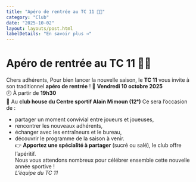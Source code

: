 ```yaml
---
title: "Apéro de rentrée au TC 11 🍹🎾"
category: "Club"
date: "2025-10-02"
layout: layouts/post.html
labelDetails: "En savoir plus →"
---
```

# Apéro de rentrée au TC 11 🍹🎾
Chers adhérents,
Pour bien lancer la nouvelle saison, le **TC 11** vous invite à son traditionnel **apéro de rentrée** !
📅 **Vendredi 10 octobre 2025**  
🕗 À partir de **19h30**  
📍 Au **club house du Centre sportif Alain Mimoun (12ᵉ)**
Ce sera l’occasion de :  
- partager un moment convivial entre joueurs et joueuses,  
- rencontrer les nouveaux adhérents,  
- échanger avec les entraîneurs et le bureau,  
- découvrir le programme de la saison à venir.  
👉 **Apportez une spécialité à partager** (sucré ou salé), le club offre l’apéritif.  
Nous vous attendons nombreux pour célébrer ensemble cette nouvelle année sportive !  
*L’équipe du TC 11*  
